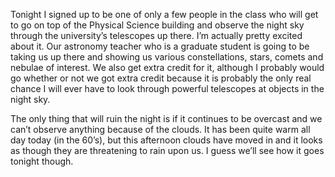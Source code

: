 Tonight I signed up to be one of only a few people in the class who will get to go on top of the Physical Science building and observe the night sky through the university’s telescopes up there. I’m actually pretty excited about it. Our astronomy teacher who is a graduate student is going to be taking us up there and showing us various constellations, stars, comets and nebulae of interest. We also get extra credit for it, although I probably would go whether or not we got extra credit because it is probably the only real chance I will ever have to look through powerful telescopes at objects in the night sky.

The only thing that will ruin the night is if it continues to be overcast and we can’t observe anything because of the clouds. It has been quite warm all day today (in the 60’s), but this afternoon clouds have moved in and it looks as though they are threatening to rain upon us. I guess we’ll see how it goes tonight though.